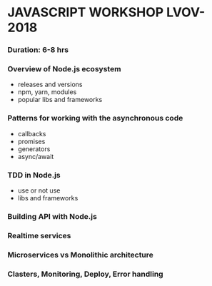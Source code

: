 # JAVASCRIPT WORKSHOP LVOV-2018

### Duration: 6-8 hrs

### Overview of Node.js ecosystem

- releases and versions
- npm, yarn, modules
- popular libs and frameworks

### Patterns for working with the asynchronous code

- callbacks
- promises
- generators
- async/await

### TDD in Node.js
  
- use or not use
- libs and frameworks

### Building API with Node.js

### Realtime services

### Microservices vs Monolithic architecture

### Clasters, Monitoring, Deploy, Error handling
